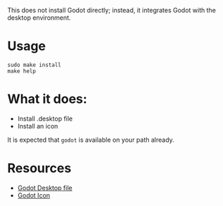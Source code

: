 This does not install Godot directly; instead, it integrates Godot with the desktop environment.

# Usage
    sudo make install
    make help

# What it does:
- Install .desktop file
- Install an icon

It is expected that `godot` is available on your path already.

# Resources
- [Godot Desktop file](https://github.com/godotengine/godot/blob/master/misc/dist/linux/org.godotengine.Godot.desktop)
- [Godot Icon](https://github.com/godotengine/godot/blob/master/misc/dist/project_icon.svg)
